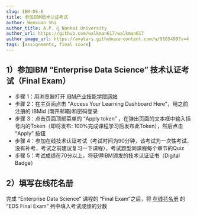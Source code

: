 ```yaml
---
slug: IBM-DS-E
title: 参加IBM技术认证考试
author: Wenxuan Shi
author_title: A.P. @ Nankai University
author_url: https://github.com/walkman617/walkman617
author_image_url: https://avatars.githubusercontent.com/u/9105499?v=4
tags: [assignments, final score]
---
```



## 1）参加IBM “Enterprise Data Science” 技术认证考试（Final Exam）
- 步骤 1：用浏览器打开 [IBM产业技能学院网站](https://skills-academy.comprehend.ibm.com/?r)
- 步骤 2：在主页面点击 "Access Your Learning Dashboard Here"，用之前注册的 IBMid (南开邮箱)和密码登录
- 步骤 3：点击页面顶部菜单的 “Apply token” ，在弹出页面的文本框中输入括号内的Token（即将发布: 100%完成课程学习后发布此Token），然后点击 “Apply” 按钮
- 步骤 4：参加在线技术认证考试（考试时间为90分钟，该考试为一次性考试、没有补考，考试之前建议复习一下课程），考试题型同课程每个章节的Quiz
- 步骤 5：考试成绩在70分以上，将获得IBM颁发的技术认证证书（Digital Badge）

## 2）填写在线花名册
完成 “Enterprise Data Science” 课程的 “Final Exam”之后，将 [在线花名册](https://docs.qq.com/sheet/DYk9Pa2FKWUlCa1lz?tab=BB08J2) 的 “EDS Final Exam” 列中填入考试成绩的分数
